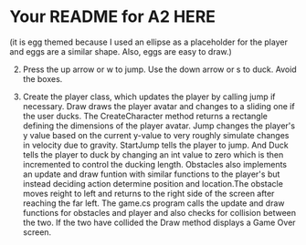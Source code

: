 # Your README for A2 HERE

(it is egg themed because I used an ellipse as a placeholder for the player and eggs are a similar shape.
Also, eggs are easy to draw.)

2. Press the up arrow or w to jump. Use the down arrow or s to duck. Avoid the boxes.

3. Create the player class, which updates the player by calling jump if necessary. Draw
 draws the player avatar and changes to a sliding one if the user ducks. The CreateCharacter method
 returns a rectangle defining the dimensions of the player avatar.
 Jump changes the player's  y value based on the current y-value to very roughly simulate 
 changes in velocity due to gravity. StartJump tells the player to jump. And Duck tells the player
 to duck by changing an int value to zero which is then incremented to control the ducking length.
Obstacles also implements an update and draw funtion with similar functions to the player's but instead
deciding action determine position and location.The obstacle moves reight to left and returns to the 
right side of the screen after reaching the far left. 
The game.cs program calls the update and draw functions for obstacles and player and also checks for 
collision between the two. If the two have collided the Draw method displays a Game Over screen.
